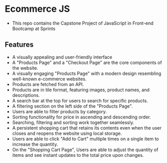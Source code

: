 # Ecommerce JS
- This repo contains the Capstone Project of JavaScript in Front-end Bootcamp at Sprints
## Features
- A visually appealing and user-friendly interface
- A "Products Page" and a "Checkout Page" are the core components of the website.
- A visually engaging "Products Page" with a modern design resembling well-known e-commerce websites.
- Products are fetched from an API.
- Products are in tile format, featuring images, product names, and descriptions.
- A search bar at the top for users to search for specific products.
- A filtering section on the left side of the "Products Page".
- Users are able to filter products by category.
- Sorting functionality for price in ascending and descending order.
- Searching, filtering and sorting work together seamlessly.
- A persistent shopping cart that retains its contents even when the user closes and reopens the website using local storage.
- Users are able to click "Add to Cart" multiple times on a single item to increase the quantity.
- On the "Shopping Cart Page", Users are able to adjust the quantity of items and see instant updates to the total price upon changes.
